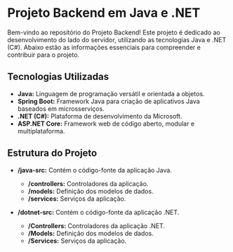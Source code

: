 # Projeto Backend em Java e .NET

Bem-vindo ao repositório do Projeto Backend! Este projeto é dedicado ao desenvolvimento do lado do servidor, utilizando as tecnologias Java e .NET (C#). Abaixo estão as informações essenciais para compreender e contribuir para o projeto.

## Tecnologias Utilizadas

- **Java:** Linguagem de programação versátil e orientada a objetos.
- **Spring Boot:** Framework Java para criação de aplicativos Java baseados em microsserviços.
- **.NET (C#):** Plataforma de desenvolvimento da Microsoft.
- **ASP.NET Core:** Framework web de código aberto, modular e multiplataforma.

## Estrutura do Projeto

- **/java-src:** Contém o código-fonte da aplicação Java.
  - **/controllers:** Controladores da aplicação.
  - **/models:** Definição dos modelos de dados.
  - **/services:** Serviços da aplicação.

- **/dotnet-src:** Contém o código-fonte da aplicação .NET.
  - **/Controllers:** Controladores da aplicação .NET.
  - **/Models:** Definição dos modelos de dados.
  - **/Services:** Serviços da aplicação.

